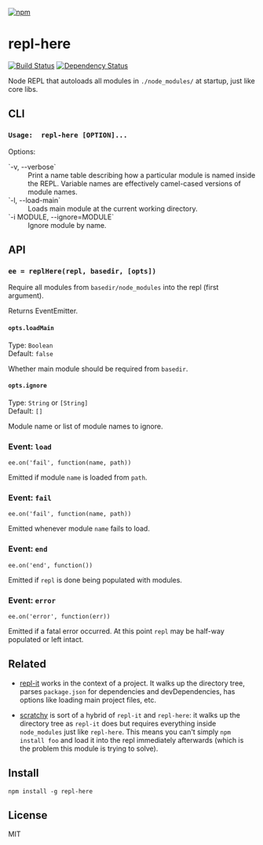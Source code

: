 [![npm](https://nodei.co/npm/repl-here.png)](https://nodei.co/npm/repl-here/)

# repl-here

[![Build Status](https://travis-ci.org/eush77/repl-here.svg?branch=master)](https://travis-ci.org/eush77/repl-here) [![Dependency Status][david-badge]][david]

Node REPL that autoloads all modules in `./node_modules/` at startup, just like core libs.

[david]: https://david-dm.org/eush77/repl-here
[david-badge]: https://david-dm.org/eush77/repl-here.png

## CLI

### `Usage:  repl-here [OPTION]...`

Options:

<dl>
<dt>`-v, --verbose`</dt>
<dd>
Print a name table describing how a particular module is named inside the REPL. Variable names are effectively camel-cased versions of module names.
</dd>

<dt>`-l, --load-main`</dt>
<dd>
Loads main module at the current working directory.
</dd>

<dt>`-i MODULE, --ignore=MODULE`</dt>
<dd>
Ignore module by name.
</dd>
</dl>

## API

### `ee = replHere(repl, basedir, [opts])`

Require all modules from `basedir/node_modules` into the repl (first argument).

Returns EventEmitter.

#### `opts.loadMain`

Type: `Boolean`<br>
Default: `false`

Whether main module should be required from `basedir`.

#### `opts.ignore`

Type: `String` or `[String]`<br>
Default: `[]`

Module name or list of module names to ignore.

### Event: `load`

```
ee.on('fail', function(name, path))
```

Emitted if module `name` is loaded from `path`.

### Event: `fail`

```
ee.on('fail', function(name, path))
```

Emitted whenever module `name` fails to load.

### Event: `end`

```
ee.on('end', function())
```

Emitted if `repl` is done being populated with modules.

### Event: `error`

```
ee.on('error', function(err))
```

Emitted if a fatal error occurred. At this point `repl` may be half-way populated or left intact.

## Related

- [repl-it](http://npm.im/repl-it) works in the context of a project. It walks up the directory tree, parses `package.json` for dependencies and devDependencies, has options like loading main project files, etc.

- [scratchy](http://npm.im/scratchy) is sort of a hybrid of `repl-it` and `repl-here`: it walks up the directory tree as `repl-it` does but requires everything inside `node_modules` just like `repl-here`. This means you can't simply `npm install foo` and load it into the repl immediately afterwards (which is the problem this module is trying to solve).

## Install

```
npm install -g repl-here
```

## License

MIT
